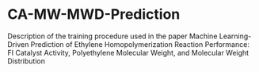 # CA-MW-MWD-Prediction
Description of the training procedure used in the paper Machine Learning-Driven Prediction of Ethylene Homopolymerization Reaction Performance: FI Catalyst Activity, Polyethylene Molecular Weight, and Molecular Weight Distribution
